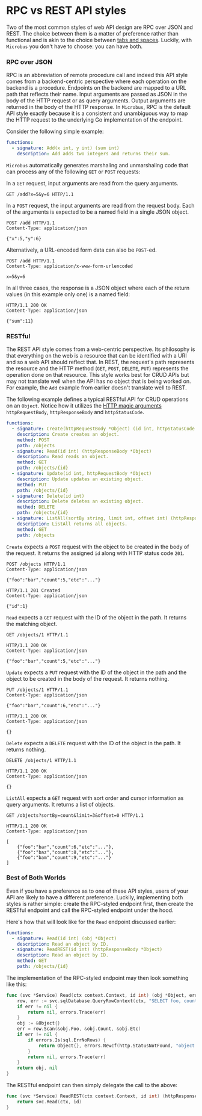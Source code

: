 # RPC vs REST API styles

Two of the most common styles of web API design are RPC over JSON and REST. The choice between them is a matter of preference rather than functional and is akin to the choice between [tabs and spaces](https://www.youtube.com/watch?v=SsoOG6ZeyUI). Luckily, with `Microbus` you don't have to choose: you can have both.

### RPC over JSON

RPC is an abbreviation of remote procedure call and indeed this API style comes from a backend-centric perspective where each operation on the backend is a procedure. Endpoints on the backend are mapped to a URL path that reflects their name. Input arguments are passed as JSON in the body of the HTTP request or as query arguments. Output arguments are returned in the body of the HTTP response. In `Microbus`, RPC is the default API style exactly because it is a consistent and unambiguous way to map the HTTP request to the underlying Go implementation of the endpoint.

Consider the following simple example:

```yaml
functions:
  - signature: Add(x int, y int) (sum int)
    description: Add adds two integers and returns their sum.
```

`Microbus` automatically generates marshaling and unmarshaling code that can process any of the following `GET` or `POST` requests:

In a `GET` request, input arguments are read from the query arguments.

```http
GET /add?x=5&y=6 HTTP/1.1
```

In a `POST` request, the input arguments are read from the request body. Each of the arguments is expected to be a named field in a single JSON object.

```http
POST /add HTTP/1.1
Content-Type: application/json

{"x":5,"y":6}
```

Alternatively, a URL-encoded form data can also be `POST`-ed.

```http
POST /add HTTP/1.1
Content-Type: application/x-www-form-urlencoded

x=5&y=6
```

In all three cases, the response is a JSON object where each of the return values (in this example only one) is a named field:

```http
HTTP/1.1 200 OK
Content-Type: application/json

{"sum":11}
```

### RESTful

The REST API style comes from a web-centric perspective. Its philosophy is that everything on the web is a resource that can be identified with a URI and so a web API should reflect that. In REST, the request's path represents the resource and the HTTP method (`GET`, `POST`, `DELETE`, `PUT`) represents the operation done on that resource. This style works best for CRUD APIs but may not translate well when the API has no object that is being worked on. For example, the `Add` example from earlier doesn't translate well to REST.

The following example defines a typical RESTful API for CRUD operations on an `Object`. Notice how it utilizes the [HTTP magic arguments](./httparguments.md) `httpRequestBody`, `httpResponseBody` and `httpStatusCode`.

```yaml
functions:
  - signature: Create(httpRequestBody *Object) (id int, httpStatusCode int)
    description: Create creates an object.
    method: POST
    path: /objects
  - signature: Read(id int) (httpResponseBody *Object)
    description: Read reads an object.
    method: GET
    path: /objects/{id}
  - signature: Update(id int, httpRequestBody *Object)
    description: Update updates an existing object.
    method: PUT
    path: /objects/{id}
  - signature: Delete(id int)
    description: Delete deletes an existing object.
    method: DELETE
    path: /objects/{id}
  - signature: ListAll(sortBy string, limit int, offset int) (httpResponseBody []*Object)
    description: ListAll returns all objects.
    method: GET
    path: /objects
```

`Create` expects a `POST` request with the object to be created in the body of the request. It returns the assigned `id` along with HTTP status code `201`.

```http
POST /objects HTTP/1.1
Content-Type: application/json

{"foo":"bar","count":5,"etc":"..."}
```

```http
HTTP/1.1 201 Created
Content-Type: application/json

{"id":1}
```

`Read` expects a `GET` request with the ID of the object in the path. It returns the matching object.

```http
GET /objects/1 HTTP/1.1
```

```http
HTTP/1.1 200 OK
Content-Type: application/json

{"foo":"bar","count":5,"etc":"..."}
```

`Update` expects a `PUT` request with the ID of the object in the path and the object to be created in the body of the request. It returns nothing.

```http
PUT /objects/1 HTTP/1.1
Content-Type: application/json

{"foo":"bar","count":6,"etc":"..."}
```

```http
HTTP/1.1 200 OK
Content-Type: application/json

{}
```

`Delete` expects a `DELETE` request with the ID of the object in the path. It returns nothing.

```http
DELETE /objects/1 HTTP/1.1
```

```http
HTTP/1.1 200 OK
Content-Type: application/json

{}
```

`ListAll` expects a `GET` request with sort order and cursor information as query arguments. It returns a list of objects.

```http
GET /objects?sortBy=count&limit=3&offset=0 HTTP/1.1
```

```http
HTTP/1.1 200 OK
Content-Type: application/json

[
    {"foo":"bar","count":6,"etc":"..."},
    {"foo":"baz","count":8,"etc":"..."},
    {"foo":"bam","count":9,"etc":"..."}
]
```

### Best of Both Worlds

Even if you have a preference as to one of these API styles, users of your API are likely to have a different preference. Luckily, implementing both styles is rather simple: create the RPC-styled endpoint first, then create the RESTful endpoint and call the RPC-styled endpoint under the hood.

Here's how that will look like for the `Read` endpoint discussed earlier:

```yaml
functions:
  - signature: Read(id int) (obj *Object)
    description: Read an object by ID.
  - signature: ReadREST(id int) (httpResponseBody *Object)
    description: Read an object by ID.
    method: GET
    path: /objects/{id}
```

The implementation of the RPC-styled endpoint may then look something like this:

```go
func (svc *Service) Read(ctx context.Context, id int) (obj *Object, err error) {
    row, err := svc.sqlDatabase.QueryRowContext(ctx, "SELECT foo, count, etc FROM objects WHERE id=?", id)
    if err != nil {
        return nil, errors.Trace(err)
    }
    obj := &Object{}
    err = row.Scan(&obj.Foo, &obj.Count, &obj.Etc)
    if err != nil {
        if errors.Is(sql.ErrNoRows) {
            return Object{}, errors.Newcf(http.StatusNotFound, "object %v not found", id)
        }
        return nil, errors.Trace(err)
    }
    return obj, nil
}
```

The RESTful endpoint can then simply delegate the call to the above:

```go
func (svc *Service) ReadREST(ctx context.Context, id int) (httpResponseBody *Object, err error) {
    return svc.Read(ctx, id)
}
```
